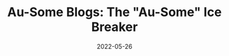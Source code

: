 ---
title: "Au-Some Blogs: The \"Au-Some\" Ice Breaker"
show_title_on_cover: false
date: "2022-05-26"
version: 4
volume: 1
issue: 2
category: "Au-Some Blogs"
format: "ausome-blogs-v2"
synopsis: "Zeanne and Nikki help Zene and Jake prepare for an Ice Breaker for their Araling Panlipunan (History) class."
url: "https://au-venturous-buddy.github.io/ZNZN-V4-MBSA-V1-I2/"
modes_v2: [
    {mode_name: "Original", scenes: ["0", "1-Original", "2-Original", "3"]},
    {mode_name: "Better than PCOS?", scenes: ["0", "1-Original", "2-Online", "3"]},
    {mode_name: "Limited Face-to-Face", scenes: ["0", "1-Limited Face-to-Face", "2-Limited Face-to-Face", "3"]},
    {mode_name: "Limited Face-to-Face + Better than PCOS?", scenes: ["0", "1-Limited Face-to-Face", "2-Online", "3"]},
    {mode_name: "Online/Zoom", scenes: ["0", "1-Online", "2-Online", "3"]}
]
---